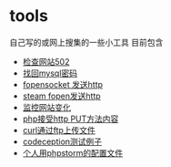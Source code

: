 # tools
自己写的或网上搜集的一些小工具
目前包含

* [检查网站502](./check_php_502.sh)
* [找回mysql密码](./reset_mysql_root_password.sh)
* [fopensocket 发送http](./send_http_by_fopensocket.php)
* [steam fopen发送http](./send_http_by_stearm.php)
* [监控网站变化](./watch.sh)
* [php接受http PUT方法内容](./getputcontent.php)
* [curl通过ftp上传文件](./curl_ftp.sh)
* [codeception测试例子](./codeception_tests_acceptance.php)
* [个人用phpstorm的配置文件](./phpstorm_config)
